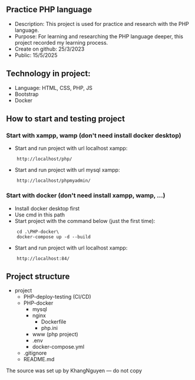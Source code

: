 ## Practice PHP language
- Description: This project is used for practice and research with the PHP language.
- Purpose: For learning and researching the PHP language deeper, this project recorded my learning process.
- Create on github: 25/3/2023
- Public: 15/5/2025

## Technology in project:
- Language: HTML, CSS, PHP, JS
- Bootstrap
- Docker

## How to start and testing project
### Start with xampp, wamp (don't need install docker desktop) 
- Start and run project with url localhost xampp:
```
    http://localhost/php/
```
- Start and run project with url mysql xampp:
```
    http://localhost/phpmyadmin/
```

### Start with docker (don't need install xampp, wamp, ...) 
- Install docker desktop first
- Use cmd in this path
- Start project with the command below (just the first time): 
```
    cd .\PHP-docker\
    docker-compose up -d --build
```
- Start and run project with url localhost xampp:
```
    http://localhost:84/
```

## Project structure 
- project
    - PHP-deploy-testing (CI/CD)
    - PHP-docker
        - mysql
        - nginx
            - Dockerfile
            - php.ini
        - www (php project)
        - .env
        - docker-compose.yml
    - .gitignore
    - README.md

The source was set up by KhangNguyen — do not copy